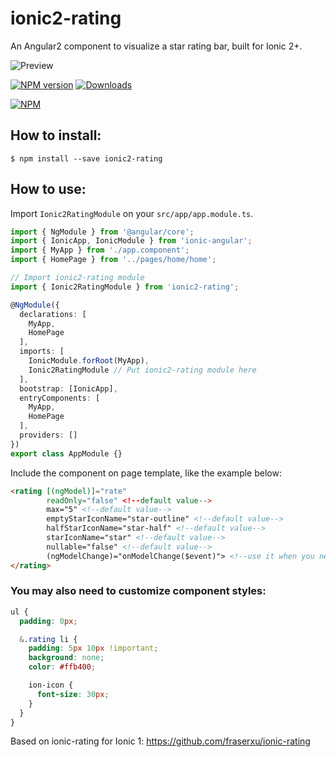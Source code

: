 ionic2-rating
=============

An Angular2 component to visualize a star rating bar, built for Ionic 2+.

![Preview][preview-image]

[![NPM version][npm-image]][npm-url] [![Downloads][downloads-image]][downloads-url]

[![NPM][nodei-image]][nodei-url]

## How to install:

```
$ npm install --save ionic2-rating
```

## How to use:

Import `Ionic2RatingModule` on your `src/app/app.module.ts`.
```typescript
import { NgModule } from '@angular/core';
import { IonicApp, IonicModule } from 'ionic-angular';
import { MyApp } from './app.component';
import { HomePage } from '../pages/home/home';

// Import ionic2-rating module
import { Ionic2RatingModule } from 'ionic2-rating';

@NgModule({
  declarations: [
    MyApp,
    HomePage
  ],
  imports: [
    IonicModule.forRoot(MyApp),
    Ionic2RatingModule // Put ionic2-rating module here
  ],
  bootstrap: [IonicApp],
  entryComponents: [
    MyApp,
    HomePage
  ],
  providers: []
})
export class AppModule {}
```

Include the component on page template, like the example below:
```HTML
<rating [(ngModel)]="rate" 
        readOnly="false" <!--default value-->
        max="5" <!--default value-->
        emptyStarIconName="star-outline" <!--default value-->
        halfStarIconName="star-half" <!--default value-->
        starIconName="star" <!--default value-->
        nullable="false" <!--default value-->
        (ngModelChange)="onModelChange($event)"> <!--use it when you need to do something when user clicks on a star. in case you only need to change ngModel property, this property can be ommited.-->
</rating>
```

### You may also need to customize component styles:

```CSS
ul {
  padding: 0px;

  &.rating li {
    padding: 5px 10px !important;
    background: none;
    color: #ffb400;

    ion-icon {
      font-size: 30px;
    }
  }
}
```

Based on ionic-rating for Ionic 1: https://github.com/fraserxu/ionic-rating

[preview-image]: https://github.com/andrucz/ionic2-rating/blob/master/preview.gif
[npm-url]: https://www.npmjs.com/package/ionic2-rating
[npm-image]: https://img.shields.io/npm/v/ionic2-rating.svg
[nodei-image]: https://nodei.co/npm/ionic2-rating.png?downloads=true&downloadRank=true&stars=true
[nodei-url]: https://www.npmjs.com/package/ionic2-rating
[downloads-image]: https://img.shields.io/npm/dm/ionic2-rating.svg
[downloads-url]: http://badge.fury.io/js/ionic2-rating
